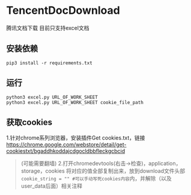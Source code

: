 # TencentDocDownload
腾讯文档下载 目前只支持excel文档

## 安装依赖
```shell
pip3 install -r requirements.txt
```

## 运行
```shell
python3 excel.py URL_OF_WORK_SHEET
python3 excel.py URL_OF_WORK_SHEET cookie_file_path
```

## 获取cookies
1.针对chrome系列浏览器，安装插件Get cookies.txt，链接 https://chrome.google.com/webstore/detail/get-cookiestxt/bgaddhkoddajcdgocldbbfleckgcbcid
> (可能需要翻墙)
2.打开chromedevtools(右击->检查)，application，storage，cookies
将对应的值全部复制出来，放到download文件头部`cookie_string = "" #可以手动写死cookies内容`内，并解除（以及user_data后面）相关注释
